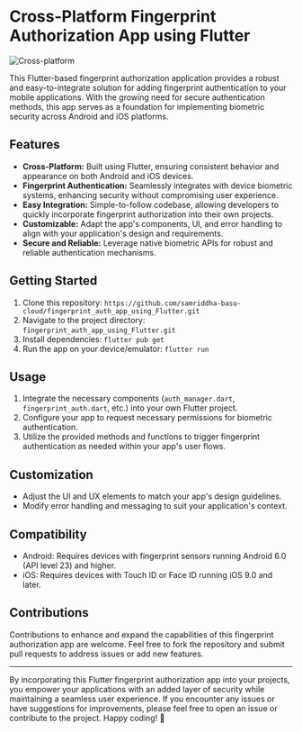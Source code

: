# Cross-Platform Fingerprint Authorization App using Flutter

![Cross-platform](https://img.shields.io/badge/Platform-Cross%20Platform-green.svg)

This Flutter-based fingerprint authorization application provides a robust and easy-to-integrate solution for adding fingerprint authentication to your mobile applications. With the growing need for secure authentication methods, this app serves as a foundation for implementing biometric security across Android and iOS platforms.

## Features

- **Cross-Platform:** Built using Flutter, ensuring consistent behavior and appearance on both Android and iOS devices.
- **Fingerprint Authentication:** Seamlessly integrates with device biometric systems, enhancing security without compromising user experience.
- **Easy Integration:** Simple-to-follow codebase, allowing developers to quickly incorporate fingerprint authorization into their own projects.
- **Customizable:** Adapt the app's components, UI, and error handling to align with your application's design and requirements.
- **Secure and Reliable:** Leverage native biometric APIs for robust and reliable authentication mechanisms.

## Getting Started

1. Clone this repository: ```https://github.com/samriddha-basu-cloud/fingerprint_auth_app_using_Flutter.git```
2. Navigate to the project directory: ```fingerprint_auth_app_using_Flutter.git``` 
3. Install dependencies: ```flutter pub get```
4. Run the app on your device/emulator: ```flutter run```

## Usage

1. Integrate the necessary components (`auth_manager.dart`, `fingerprint_auth.dart`, etc.) into your own Flutter project.
2. Configure your app to request necessary permissions for biometric authentication.
3. Utilize the provided methods and functions to trigger fingerprint authentication as needed within your app's user flows.

## Customization

- Adjust the UI and UX elements to match your app's design guidelines.
- Modify error handling and messaging to suit your application's context.

## Compatibility

- Android: Requires devices with fingerprint sensors running Android 6.0 (API level 23) and higher.
- iOS: Requires devices with Touch ID or Face ID running iOS 9.0 and later.

## Contributions

Contributions to enhance and expand the capabilities of this fingerprint authorization app are welcome. Feel free to fork the repository and submit pull requests to address issues or add new features.


---

By incorporating this Flutter fingerprint authorization app into your projects, you empower your applications with an added layer of security while maintaining a seamless user experience. If you encounter any issues or have suggestions for improvements, please feel free to open an issue or contribute to the project. Happy coding! 🚀
